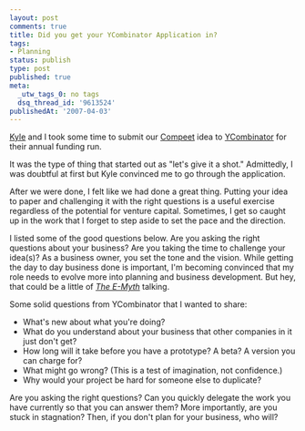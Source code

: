 ```yaml
---
layout: post
comments: true
title: Did you get your YCombinator Application in?
tags:
- Planning
status: publish
type: post
published: true
meta:
  _utw_tags_0: no tags
  dsq_thread_id: '9613524'
publishedAt: '2007-04-03'
---
```


<a href="https://somedirection.com">Kyle</a> and I took some time to submit our <a href="https://www.compeet.com">Compeet</a> idea to <a href="https://ycombinator.com/">YCombinator</a> for their annual funding run.

It was the type of thing that started out as "let's give it a shot." Admittedly, I was doubtful at first but Kyle convinced me to go through the application.

After we were done, I felt like we had done a great thing.  Putting your idea to paper and challenging it with the right questions is a useful exercise regardless of the potential for venture capital. Sometimes, I get so caught up in the work that I forget to step aside to set the pace and the direction.

I listed some of the good questions below. Are you asking the right questions about your business? Are you taking the time to challenge your idea(s)? As a business owner, you set the tone and the vision. While getting the day to day business done is important, I'm becoming convinced that my role needs to evolve more into planning and business development. But hey, that could be a little of <a href="https://www.e-myth.com/"><em>The E-Myth</em></a> talking.

Some solid questions from YCombinator that I wanted to share:
<ul>
	<li>What's new about what you're doing?</li>
	<li>What do you understand about your business that other companies in it        just don't get?</li>
	<li>How long will it take before you have a prototype? A beta? A version you        can charge for?</li>
	<li>What might go wrong? (This is a test of imagination, not confidence.)</li>
	<li>Why would your project be hard for someone else to duplicate?</li>
</ul>
Are you asking the right questions? Can you quickly delegate the work you have currently so that you can answer them? More importantly, are you stuck in stagnation? Then, if you don't plan for your business, who will?
